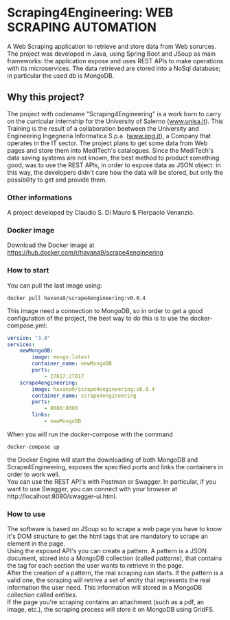 # Scraping4Engineering: WEB SCRAPING AUTOMATION
A Web Scraping application to retrieve and store data from Web sorurces. The project was developed in Java, using Spring Boot and JSoup as main frameworks: the application expose and uses REST APIs to make operations with its microservices. The data retrieved are stored into a NoSql database; in particular the used db is MongoDB.

## Why this project?
The project with codename "Scraping4Engineering" is a work born to carry on the curricular internship for the University of Salerno (www.unisa.it). This Training is the result of a collaboration beetween the University and Engineering Ingegneria Informatica S.p.a. (www.eng.it), a Company that operates in the IT sector.
The project plans to get some data from Web pages and store them into MedITech's catalogues. Since the MedITech's data saving systems are not known, the best method to product something good, was to use the REST APIs, in order to expose data as JSON object: in this way, the developers didn't care how the data will be stored, but only the possibility to get and provide them. 

### Other informations
A project developed by Claudio S. Di Mauro & Pierpaolo Venanzio.

### Docker image
Download the Docker image at https://hub.docker.com/r/havana9/scrape4engineering

### How to start
You can pull the last image using:
```console
docker pull havana9/scrape4engineering:v0.0.4
```
This image need a connection to MongoDB, so in order to get a good configuration of the project, the best way to do this is to use the docker-compose.yml:
```yml
version: "3.8"
services:
    newMongoDB:
        image: mongo:latest
        container_name: newMongoDB
        ports:
            - 27017:27017
    scrape4engineering:
        image: havana9/scrape4engineering:v0.0.4
        container_name: scrape4engineering
        ports:
            - 8080:8080
        links:
            - newMongoDB
```
When you will run the docker-compose with the command
```console
docker-compose up
```
the Docker Engine will start the downloading of both MongoDB and Scrape4Engineering, exposes the specified ports and links the containers in order to work well.  
You can use the REST API's with Postman or Swagger. In particular, if you want to use Swagger, you can connect with your browser at http://localhost:8080/swagger-ui.html.

### How to use
The software is based on JSoup so to scrape a web page you have to know it's DOM structure to get the html tags that are mandatory to scrape an element in the page.  
Using the exposed API's you can create a pattern. A pattern is a JSON document, stored into a MongoDB collection (called *patterns*), that contains the tag for each section the user wants to retrieve in the page.  
After the creation of a pattern, the real scraping can starts. If the pattern is a valid one, the scraping will retrive a set of entity that represents the real information the user need. This information will stored in a MongoDB collection called *entities*.  
If the page you're scraping contains an attachment (such as a pdf, an image, etc.), the scraping process will store it on MongoDB using GridFS.
